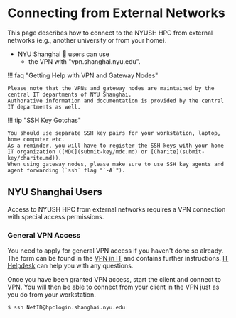 # Connecting from External Networks

This page describes how to connect to the NYUSH HPC from external networks (e.g., another university or from your home).

- NYU Shanghai :microscope: users can use
    - the VPN with "vpn.shanghai.nyu.edu".

!!! faq "Getting Help with VPN and Gateway Nodes"

    Please note that the VPNs and gateway nodes are maintained by the central IT departments of NYU Shanghai.
    Authorative information and documentation is provided by the central IT departments as well.

!!! tip "SSH Key Gotchas"

    You should use separate SSH key pairs for your workstation, laptop, home computer etc.
    As a reminder, you will have to register the SSH keys with your home IT organization ([MDC](submit-key/mdc.md) or [Charite](submit-key/charite.md)).
    When using gateway nodes, please make sure to use SSH key agents and agent forwarding (`ssh` flag "`-A`").


## NYU Shanghai Users
Access to NYUSH HPC from external networks requires a VPN connection with special access permissions.

### General VPN Access
You need to apply for general VPN access if you haven't done so already.
The form can be found in the [VPN in IT](https://wiki.it.shanghai.nyu.edu/Virtual-Private-Network-VPN) and contains further instructions.
[IT Helpdesk](mailto:shanghai.it.help@nyu.edu) can help you with any questions.

Once you have been granted VPN access, start the client and connect to VPN.
You will then be able to connect from your client in the VPN just as you do from your workstation.

```bash
$ ssh NetID@hpclogin.shanghai.nyu.edu
```
